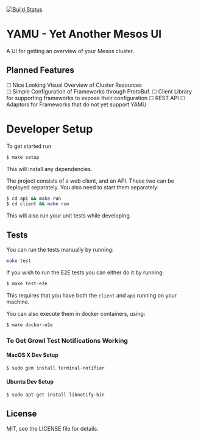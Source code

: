 [![Build Status](https://travis-ci.org/triforkse/mesos-ui.svg)](https://travis-ci.org/triforkse/mesos-ui)

# YAMU - Yet Another Mesos UI

A UI for getting an overview of your Mesos cluster.

## Planned Features

☐ Nice Looking Visual Overview of Cluster Resources  
☐ Simple Configuration of Frameworks through ProtoBuf.
☐ Client Library for supporting frameworks to expose their configuration
☐ REST API
☐ Adaptors for Frameworks that do not yet support YAMU

# Developer Setup

To get started run

```bash
$ make setup
```

This will install any dependencies.

The project consists of a web client, and an API. These two can be deployed
separately. You also need to start them separately:

```bash
$ cd api && make run
$ cd client && make run
```

This will also run your unit tests while developing.

## Tests

You can run the tests manually by running:

```bash
make test
```

If you wish to run the E2E tests you can either do it by running:

```bash
$ make test-e2e
```

This requires that you have both the `client` and `api` running on
your machine.

You can also execute them in docker containers, using:

```bash
$ make docker-e2e
```

### To Get Growl Test Notifications Working

#### MacOS X Dev Setup

```bash
$ sudo gem install terminal-notifier
```

#### Ubuntu Dev Setup

```bash
$ sudo apt-get install libnotify-bin
```

## License

MIT, see the LICENSE file for details.
